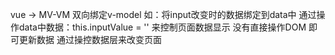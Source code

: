 vue -> MV-VM
双向绑定v-model
如：将input改变时的数据绑定到data中
    通过操作data中数据：this.inputValue = ''
    来控制页面数据显示
    没有直接操作DOM
    即可更新数据
    通过操控数据层来改变页面